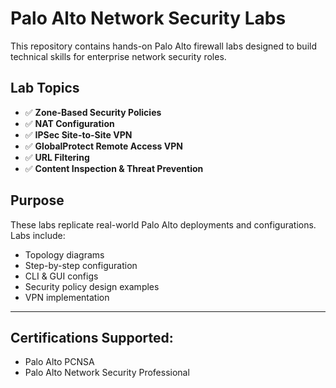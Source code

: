 # Palo Alto Network Security Labs

This repository contains hands-on Palo Alto firewall labs designed to build technical skills for enterprise network security roles.

## Lab Topics

- ✅ **Zone-Based Security Policies**
- ✅ **NAT Configuration**
- ✅ **IPSec Site-to-Site VPN**
- ✅ **GlobalProtect Remote Access VPN**
- ✅ **URL Filtering**
- ✅ **Content Inspection & Threat Prevention**

## Purpose

These labs replicate real-world Palo Alto deployments and configurations. Labs include:

- Topology diagrams
- Step-by-step configuration
- CLI & GUI configs
- Security policy design examples
- VPN implementation

---

## Certifications Supported:

- Palo Alto PCNSA
- Palo Alto Network Security Professional

